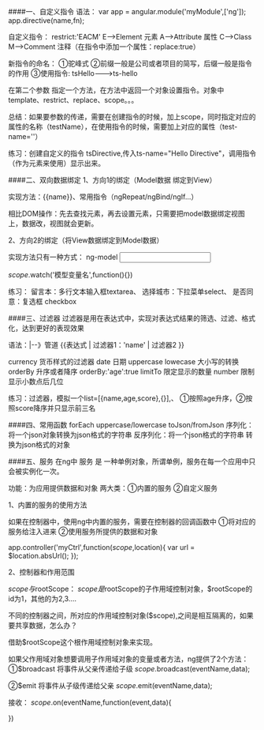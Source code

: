 ####一、自定义指令
语法：
var app =	angular.module('myModule',['ng']);
app.directive(name,fn);

自定义指令：
restrict:'EACM'
E-->Element 元素
A-->Attribute 属性
C-->Class 
M-->Comment 注释（在指令中添加一个属性：replace:true）

新指令的命名：
①驼峰式
②前缀一般是公司或者项目的简写，后缀一般是指令的作用
③使用指令: tsHello--->ts-hello

在第二个参数 指定一个方法，在方法中返回一个对象设置指令。对象中template、restrict、replace、scope。。。

总结：如果要参数的传递，需要在创建指令的时候，加上scope，同时指定对应的属性的名称（testName），在使用指令的时候，需要加上对应的属性（test-name=''）

练习：创建自定义的指令 tsDirective,传入ts-name="Hello Directive"，调用指令（作为元素来使用）显示出来。


####二、双向数据绑定
1、方向1的绑定（Model数据 绑定到View）

实现方法：{{name}}、常用指令（ngRepeat/ngBind/ngIf...）

相比DOM操作：先去查找元素，再去设置元素，只需要把model数据绑定视图上，数据改，视图就会更新。

2、方向2的绑定（将View数据绑定到Model数据）

实现方法只有一种方式： ng-model
<input type='text' ng-model='myText'/>

$scope.$watch('模型变量名',function(){})


练习：
留言本：多行文本输入框textarea、
选择城市：下拉菜单select、
是否同意：复选框 checkbox

####三、过滤器
过滤器是用在表达式中，实现对表达式结果的筛选、过滤、格式化，达到更好的表现效果

语法：|--》管道
{{表达式 | 过滤器1：'name' | 过滤器2 }}

currency 货币样式的过滤器
date 日期
uppercase
lowecase 大小写的转换
orderBy 升序或者降序  orderBy:'age':true
limitTo 限定显示的数量
number 限制显示小数点后几位

练习：过滤器，模拟一个list=[{name,age,score},{}],、
①按照age升序，②按照score降序并只显示前三名


####四、常用函数
forEach
uppercase/lowercase
toJson/fromJson 
序列化：将一个json对象转换为json格式的字符串
反序列化：将一个json格式的字符串 转换为json格式的对象


####五、服务
在ng中 服务 是 一种单例对象，所谓单例，服务在每一个应用中只会被实例化一次。

功能：为应用提供数据和对象
两大类：①内置的服务 ②自定义服务

1、内置的服务的使用方法

如果在控制器中，使用ng中内置的服务，需要在控制器的回调函数中
①将对应的服务给注入进来
②使用服务所提供的数据和对象

app.controller('myCtrl',function($scope,$location){
	var url = $location.absUrl();
});


2、控制器和作用范围

$scope与$rootScope：
$scope是$rootScope的子作用域控制对象，$rootScope的id为1，其他的为2,3....

不同的控制器之间，所对应的作用域控制对象($scope),之间是相互隔离的，如果要共享数据，怎么办？

借助$rootScope这个根作用域控制对象来实现。

如果父作用域对象想要调用子作用域对象的变量或者方法，ng提供了2个方法：
①$broadcast  将事件从父亲传递给子级
$scope.$broadcast(eventName,data);

②$emit 将事件从子级传递给父亲
$scope.$emit(eventName,data);

接收：
$scope.$on(eventName,function(event,data){

})

























